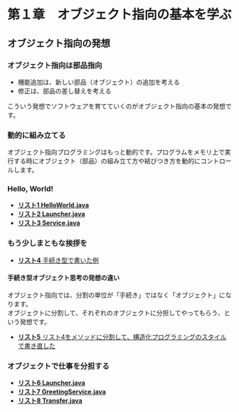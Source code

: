 # 第１章　オブジェクト指向の基本を学ぶ
## オブジェクト指向の発想

### オブジェクト指向は部品指向

- 機能追加は、新しい部品（オブジェクト）の追加を考える
- 修正は、部品の差し替えを考える

こういう発想でソフトウェアを育てていくのがオブジェクト指向の基本の発想です。

### 動的に組み立てる

オブジェクト指向プログラミングはもっと動的です。プログラムをメモリ上で実行する時にオブジェクト（部品）の組み立て方や結びつき方を動的にコントロールします。

### Hello, World!

- [**リスト1 HelloWorld.java**](list-1_HelloWorld.java)
- [**リスト2 Launcher.java**](list-2_Launcher.java)
- [**リスト3 Service.java**](list-3_Service.java)

### もう少しまともな挨拶を
- [**リスト4** 手続き型で書いた例](list-4_GreetingProcedural.java)


#### 手続き型オブジェクト思考の発想の違い
オブジェクト指向では、分割の単位が「手続き」ではなく「オブジェクト」になります。<br>
オブジェクトに分割して、それぞれのオブジェクトに分担してやってもらう、という発想です。

- [**リスト5** リスト4をメソッドに分割して、構造化プログラミングのスタイルで書き直した](list-05_GreetingServiceStructured.java)

### オブジェクトで仕事を分担する
- [**リスト6 Launcher.java**](list-6_Launcher.java)
- [**リスト7 GreetingService.java**](list-7_GreetingService.java)
- [**リスト8 Transfer.java**](list-8_Transfer.java)





